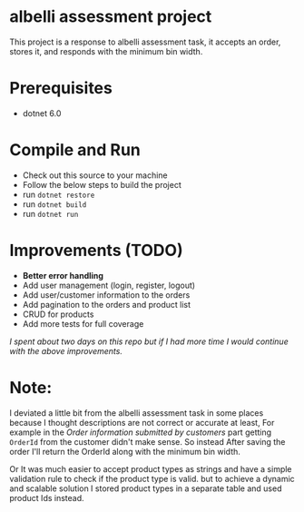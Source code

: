 # albelli assessment project
This project is a response to albelli assessment task, 
it accepts an order, stores it, and responds with the minimum bin width.

# Prerequisites
- dotnet 6.0

# Compile and Run
- Check out this source to your machine
- Follow the below steps to build the project
- run `dotnet restore`
- run `dotnet build`
- run `dotnet run`

# Improvements (TODO)

- **Better error handling**
- Add user management (login, register, logout)
- Add user/customer information to the orders
- Add pagination to the orders and product list
- CRUD for products
- Add more tests for full coverage

*I spent about two days on this repo but if I had more time I would continue with the above improvements.*


# Note:

I deviated a little bit from the albelli assessment task in some places because I thought descriptions are not correct or accurate at least,
For example in the  *Order information submitted by customers* part getting `OrderId` from the customer didn't make sense.
So instead After saving the order I'll return the OrderId along with the minimum bin width.

Or It was much easier to accept product types as strings and have a simple validation rule to check if the product type is valid.
but to achieve a dynamic and scalable solution I stored product types in a separate table and used product Ids instead.
